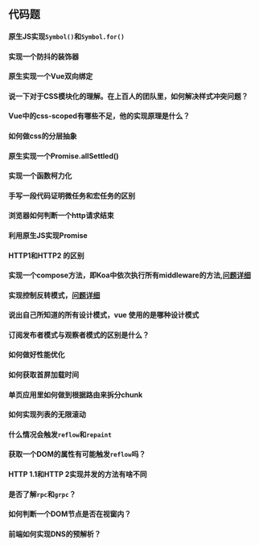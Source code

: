 ## 代码题

#### 原生JS实现`Symbol()`和`Symbol.for()`



#### 实现一个防抖的装饰器



#### 原生实现一个Vue双向绑定



#### 说一下对于CSS模块化的理解。在上百人的团队里，如何解决样式冲突问题？



#### Vue中的css-scoped有哪些不足，他的实现原理是什么？



#### 如何做css的分层抽象



#### 原生实现一个Promise.allSettled()



#### 实现一个函数柯力化



#### 手写一段代码证明微任务和宏任务的区别



#### 浏览器如何判断一个http请求结束



#### 利用原生JS实现Promise



#### HTTP1和HTTP2 的区别



#### 实现一个compose方法，即Koa中依次执行所有middleware的方法,[问题详细]([https://github.com/royIdoodle/blog/blob/master/JS%E5%9F%BA%E7%A1%80/base/compose.js](https://github.com/royIdoodle/blog/blob/master/JS基础/base/compose.js))



#### 实现控制反转模式，[问题详细]([https://github.com/royIdoodle/blog/blob/master/JS%E5%9F%BA%E7%A1%80/base/inject.js](https://github.com/royIdoodle/blog/blob/master/JS基础/base/inject.js))



#### 说出自己所知道的所有设计模式，vue 使用的是哪种设计模式



#### 订阅发布者模式与观察者模式的区别是什么？



#### 如何做好性能优化



#### 如何获取首屏加载时间



#### 单页应用里如何做到根据路由来拆分chunk



#### 如何实现列表的无限滚动



#### 什么情况会触发`reflow`和`repaint`



#### 获取一个DOM的属性有可能触发`reflow`吗？



#### HTTP 1.1和HTTP 2实现并发的方法有啥不同



#### 是否了解`rpc`和`grpc`？



#### 如何判断一个DOM节点是否在视窗内？



#### 前端如何实现DNS的预解析？











#### 